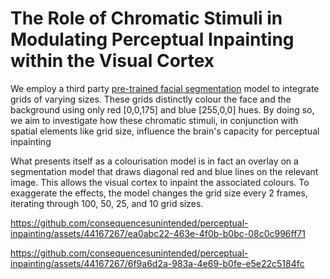 # The Role of Chromatic Stimuli in Modulating Perceptual Inpainting within the Visual Cortex

We employ a third party [pre-trained facial segmentation](https://github.com/zllrunning/face-parsing.PyTorch) model to integrate grids of varying sizes. These grids distinctly colour the face and the background using only red [0,0,175] and blue [255,0,0] hues. By doing so, we aim to investigate how these chromatic stimuli, in conjunction with spatial elements like grid size, influence the brain's capacity for perceptual inpainting

What presents itself as a colourisation model is in fact an overlay on a segmentation model that draws diagonal red and blue lines  on the relevant image. This allows the visual cortex to inpaint the associated colours. To exaggerate the effects, the model changes the grid size every 2 frames, iterating through 100, 50, 25, and 10 grid sizes.


https://github.com/consequencesunintended/perceptual-inpainting/assets/44167267/ea0abc22-463e-4f0b-b0bc-08c0c996ff71


https://github.com/consequencesunintended/perceptual-inpainting/assets/44167267/6f9a6d2a-983a-4e69-b0fe-e5e22c5184fc

